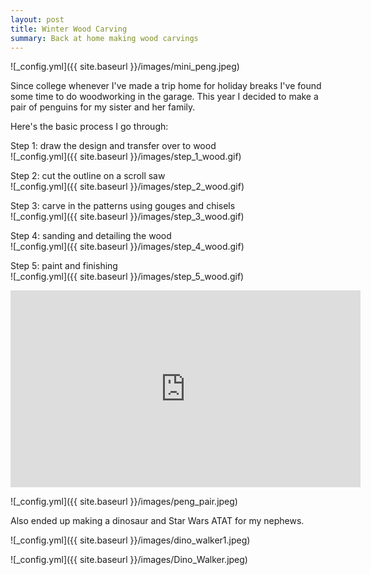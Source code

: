 ```yaml
---
layout: post
title: Winter Wood Carving 
summary: Back at home making wood carvings
---
```


![_config.yml]({{ site.baseurl }}/images/mini_peng.jpeg)

Since college whenever I've made a trip home for holiday breaks I've found some time to do woodworking in the garage. This year I decided to make a pair of penguins for my sister and her family.   

Here's the basic process I go through: 

Step 1: draw the design and transfer over to wood<br>
![_config.yml]({{ site.baseurl }}/images/step_1_wood.gif)

Step 2: cut the outline on a scroll saw<br>
![_config.yml]({{ site.baseurl }}/images/step_2_wood.gif)

Step 3: carve in the patterns using gouges and chisels<br>
![_config.yml]({{ site.baseurl }}/images/step_3_wood.gif)

Step 4: sanding and detailing the wood<br>
![_config.yml]({{ site.baseurl }}/images/step_4_wood.gif)

Step 5: paint and finishing<br>
![_config.yml]({{ site.baseurl }}/images/step_5_wood.gif)

<iframe width="560" height="315" src="https://www.youtube.com/embed/NyXOzcOd5PM" frameborder="0" allow="accelerometer; autoplay; encrypted-media; gyroscope; picture-in-picture" allowfullscreen></iframe>

![_config.yml]({{ site.baseurl }}/images/peng_pair.jpeg)

Also ended up making a dinosaur and Star Wars ATAT for my nephews.

![_config.yml]({{ site.baseurl }}/images/dino_walker1.jpeg)

![_config.yml]({{ site.baseurl }}/images/Dino_Walker.jpeg)
